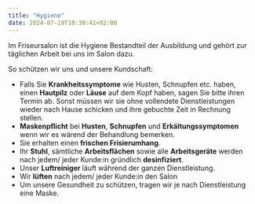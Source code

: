 ```yaml
---
title: "Hygiene"
date: 2024-07-19T10:30:41+02:00
---
```


Im Friseursalon ist die Hygiene Bestandteil der Ausbildung und gehört zur täglichen Arbeit bei uns im Salon dazu.

So schützen wir uns und unsere Kundschaft:

- Falls Sie **Krankheitssymptome** wie Husten, Schnupfen etc. haben, einen **Hautpilz** oder **Läuse** auf dem Kopf haben, sagen Sie bitte ihren Termin ab. Sonst müssen wir sie ohne vollendete Dienstleistungen wieder nach Hause schicken und ihre gebuchte Zeit in Rechnung stellen.
- **Maskenpflicht** bei **Husten**, **Schnupfen** und **Erkältungssymptomen** wenn wir es wärend der Behandlung bemerken.
- Sie erhalten einen **frischen Frisierumhang**.
- Ihr **Stuhl**, sämtliche **Arbeitsflächen** sowie alle **Arbeitsgeräte** werden nach jedem/ jeder Kunde:in gründlich **desinfiziert**.
- Unser **Luftreiniger** läuft während der ganzen Dienstleistung.
- Wir **lüften** nach jedem/ jeder Kunde:in den Salon
- Um unsere Gesundheit zu schützen, tragen wir je nach Dienstleistung eine Maske.
